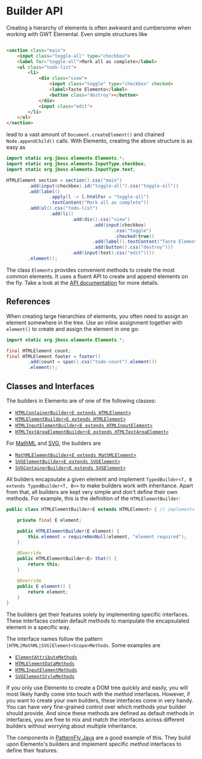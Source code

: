 # Builder API

Creating a hierarchy of elements is often awkward and cumbersome when working with GWT Elemental. Even simple structures like

```html

<section class="main">
    <input class="toggle-all" type="checkbox">
    <label for="toggle-all">Mark all as complete</label>
    <ul class="todo-list">
        <li>
            <div class="view">
                <input class="toggle" type="checkbox" checked>
                <label>Taste Elemento</label>
                <button class="destroy"></button>
            </div>
            <input class="edit">
        </li>
    </ul>
</section>
```

lead to a vast amount of `Document.createElement()` and chained `Node.appendChild()` calls. With Elemento, creating the above
structure is as easy as

```java
import static org.jboss.elemento.Elements.*;
import static org.jboss.elemento.InputType.checkbox;
import static org.jboss.elemento.InputType.text;

HTMLElement section = section().css("main")
        .add(input(checkbox).id("toggle-all").css("toggle-all"))
        .add(label()
                .apply(l -> l.htmlFor = "toggle-all")
                .textContent("Mark all as complete"))
        .add(ul().css("todo-list")
                .add(li()
                        .add(div().css("view")
                                .add(input(checkbox)
                                        .css("toggle")
                                        .checked(true))
                                .add(label().textContent("Taste Elemento"))
                                .add(button().css("destroy")))
                        .add(input(text).css("edit"))))
        .element();
```

The class `Elements` provides convenient methods to create the most common elements. It uses a fluent API to create and append
elements on the fly. Take a look at
the [API documentation](https://hal.github.io/elemento/apidocs/org/jboss/elemento/Elements.html) for more details.

## References

When creating large hierarchies of elements, you often need to assign an element somewhere in the tree. Use an inline assignment
together with `element()` to create and assign the element in one go:

```java
import static org.jboss.elemento.Elements.*;

final HTMLElement count;
final HTMLElement footer = footer()
        .add(count = span().css("todo-count").element())
        .element();
```

## Classes and Interfaces

The builders in Elemento are of one of the following classes:

- [`HTMLContainerBuilder<E extends HTMLElement>`](https://hal.github.io/elemento/apidocs/org/jboss/elemento/HTMLContainerBuilder.html)
- [`HTMLElementBuilder<E extends HTMLElement>`](https://hal.github.io/elemento/apidocs/org/jboss/elemento/HTMLElementBuilder.html)
- [`HTMLInputElementBuilder<E extends HTMLInputElement>`](https://hal.github.io/elemento/apidocs/org/jboss/elemento/HTMLInputElementBuilder.html)
- [`HTMLTextAreaElementBuilder<E extends HTMLTextAreaElement>`](https://hal.github.io/elemento/apidocs/org/jboss/elemento/HTMLTextAreaElementBuilder.html)

For [MathML](mathml.md) and [SVG](svg.md), the builders are

- [`MathMLElementBuilder<E extends MathMLElement>`](https://hal.github.io/elemento/apidocs/org/jboss/elemento/mathml/MathMLElementBuilder.html)
- [`SVGElementBuilder<E extends SVGElement>`](https://hal.github.io/elemento/apidocs/org/jboss/elemento/svg/SVGElementBuilder.html)
- [`SVGContainerBuilder<E extends SVGElement>`](https://hal.github.io/elemento/apidocs/org/jboss/elemento/svg/SVGContainerBuilder.html)

All builders encapsulate a given element and implement `TypedBuilder<T, B extends TypedBuilder<T, B>>` to make builders work
with inheritance. Apart from that, all builders are kept very simple and don't define their own methods. For example, this is
the definition of the `HTMLElementBuilder`:

```java
public class HTMLElementBuilder<E extends HTMLElement> { // implements section omitted

    private final E element;

    public HTMLElementBuilder(E element) {
        this.element = requireNonNull(element, "element required");
    }

    @Override
    public HTMLElementBuilder<E> that() {
        return this;
    }

    @Override
    public E element() {
        return element;
    }
}
```

The builders get their features solely by implementing specific interfaces. These interfaces contain default methods to
manipulate the encapsulated element in a specific way.

The interface names follow the pattern `[HTML|MathML|SVG]Element<Scope>Methods`. Some examples are

- [`ElementAttributeMethods`](https://hal.github.io/elemento/apidocs/org/jboss/elemento/ElementAttributeMethods.html)
- [`HTMLElementDataMethods`](https://hal.github.io/elemento/apidocs/org/jboss/elemento/HTMLElementDataMethods.html)
- [`HTMLInputElementMethods`](https://hal.github.io/elemento/apidocs/org/jboss/elemento/HTMLInputElementMethods.html)
- [`SVGElementStyleMethods`](https://hal.github.io/elemento/apidocs/org/jboss/elemento/SVGElementStyleMethods.html)

If you only use Elemento to create a DOM tree quickly and easily, you will most likely hardly come into touch with the _method_
interfaces. However, if you want to create your own builders, these interfaces come in very handy. You can have very
fine-grained control over which methods your builder should provide. And since these methods are defined as default methods in
interfaces, you are free to mix and match the interfaces across different builders without worrying about multiple inheritance.

The components in [PatternFly Java](https://patternfly-java.github.io/api-design) are a good example of this. They build upon
Elemento's builders and implement specific _method_ interfaces to define their features.
